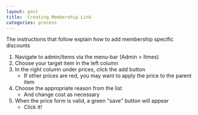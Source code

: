 ```yaml
---
layout: post
title:  Creating Membership Link
categories: process
---
```

The instructions that follow explain how to add membership specific discounts

1. Navigate to admin/items via the menu-bar (Admin > Itmes)
2. Choose your target item in the left column
3. In the right column under prices, click the add button
	- If other prices are red, you may want to apply the price to the parent item
4. Choose the appropriate reason from the list
	- And change cost as necessary
5. When the price form is valid, a green "save" button will appear
	- Click it!